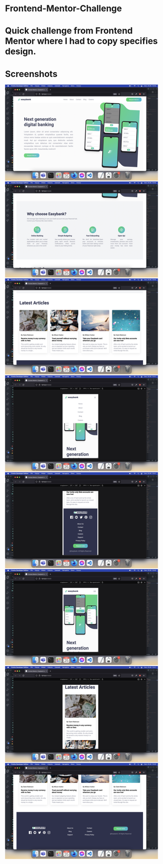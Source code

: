 # Frontend-Mentor-Challenge


# Quick challenge from Frontend Mentor where I had to copy specifies design.


# Screenshots 

<img src='./screenshots/img6.png'/>
<img src='./screenshots/img9.png'/>
<img src='./screenshots/img11.png'/>
<img src='./screenshots/img8.png'/>
<img src='./screenshots/img10.png'/>
<img src='./screenshots/img5.png'/>
<img src='./screenshots/img1.png'/>
<img src='./screenshots/img2.png'/>
